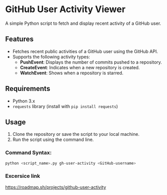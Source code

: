 # GitHub User Activity Viewer

A simple Python script to fetch and display recent activity of a GitHub user.

## Features

- Fetches recent public activities of a GitHub user using the GitHub API.
- Supports the following activity types:
  - **PushEvent**: Displays the number of commits pushed to a repository.
  - **CreateEvent**: Indicates when a new repository is created.
  - **WatchEvent**: Shows when a repository is starred.

## Requirements

- Python 3.x
- `requests` library (install with `pip install requests`)

## Usage

1. Clone the repository or save the script to your local machine.
2. Run the script using the command line.

### Command Syntax:

```bash
python <script_name>.py gh-user-activity <GitHub-username>
```

### Excersice link
https://roadmap.sh/projects/github-user-activity
